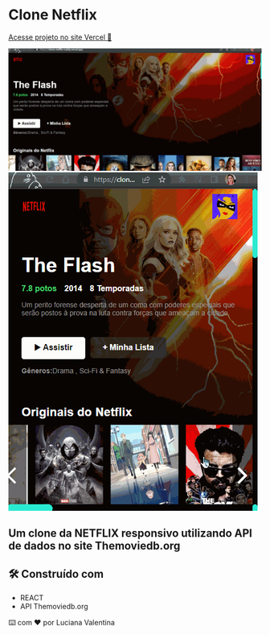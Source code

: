 # Clone Netflix

<a href="https://clone-netflix-ruddy.vercel.app/" target="_blank">Acesse projeto no site Vercel 🔗</a>

<img src="netflix1.gif">
<img src="netflix2.gif">

## Um clone da NETFLIX responsivo utilizando API de dados no site Themoviedb.org

## 🛠️ Construído com
- REACT
- API Themoviedb.org



⌨️ com ❤️ por Luciana Valentina

